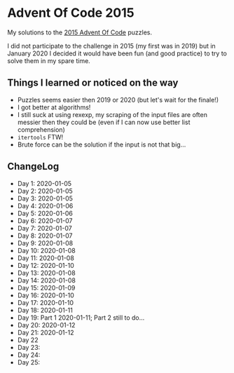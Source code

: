 # Advent Of Code 2015

My solutions to the [2015 Advent Of Code](https://adventofcode.com/2015) puzzles.

I did not participate to the challenge in 2015 (my first was in 2019) but in January 2020 I decided it would have been fun (and good practice) to try to solve them in my spare time.

## Things I learned or noticed on the way

* Puzzles seems easier then 2019 or 2020 (but let's wait for the finale!)
* I got better at algorithms!
* I still suck at using rexexp, my scraping of the input files are often messier then they could be (even if I can now use better list comprehension)
* `itertools` FTW!
* Brute force can be the solution if the input is not that big...


## ChangeLog

* Day 1: 2020-01-05
* Day 2: 2020-01-05
* Day 3: 2020-01-05
* Day 4: 2020-01-06
* Day 5: 2020-01-06
* Day 6: 2020-01-07
* Day 7: 2020-01-07
* Day 8: 2020-01-07
* Day 9: 2020-01-08
* Day 10: 2020-01-08
* Day 11: 2020-01-08
* Day 12: 2020-01-10
* Day 13: 2020-01-08
* Day 14: 2020-01-08
* Day 15: 2020-01-09
* Day 16: 2020-01-10
* Day 17: 2020-01-10
* Day 18: 2020-01-11
* Day 19: Part 1 2020-01-11; Part 2 still to do...
* Day 20: 2020-01-12
* Day 21: 2020-01-12
* Day 22
* Day 23:
* Day 24:
* Day 25:

